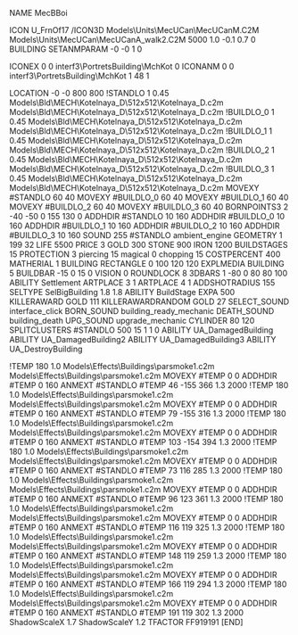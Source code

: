 NAME MecBBoi

ICON U_FrnOf17
/ICON3D Models\Units\MecUCan\MecUCanM.C2M Models\Units\MecUCan\MecUCanA_walk2.C2M 5000 1.0 -0.1 0.7 0 
BUILDING
SETANMPARAM -0 -0 1 0

ICONEX 0 0 interf3\PortretsBuilding\MchKot 0
ICONANM 0 0 interf3\PortretsBuilding\MchKot 1 48 1

LOCATION -0 -0 800 800
!STANDLO      1 0.45 Models\Bld\MECH\Kotelnaya_D\512x512\Kotelnaya_D.c2m Models\Bld\MECH\Kotelnaya_D\512x512\Kotelnaya_D.c2m
!BUILDLO_0    1 0.45 Models\Bld\MECH\Kotelnaya_D\512x512\Kotelnaya_D.c2m Models\Bld\MECH\Kotelnaya_D\512x512\Kotelnaya_D.c2m
!BUILDLO_1    1 0.45 Models\Bld\MECH\Kotelnaya_D\512x512\Kotelnaya_D.c2m Models\Bld\MECH\Kotelnaya_D\512x512\Kotelnaya_D.c2m
!BUILDLO_2    1 0.45 Models\Bld\MECH\Kotelnaya_D\512x512\Kotelnaya_D.c2m Models\Bld\MECH\Kotelnaya_D\512x512\Kotelnaya_D.c2m
!BUILDLO_3    1 0.45 Models\Bld\MECH\Kotelnaya_D\512x512\Kotelnaya_D.c2m Models\Bld\MECH\Kotelnaya_D\512x512\Kotelnaya_D.c2m
MOVEXY #STANDLO   60 40
MOVEXY #BUILDLO_0 60 40
MOVEXY #BUILDLO_1 60 40
MOVEXY #BUILDLO_2 60 40
MOVEXY #BUILDLO_3 60 40
BORNPOINTS3 2 -40 -50  0 155 130 0
ADDHDIR #STANDLO 10 160
ADDHDIR #BUILDLO_0 10 160
ADDHDIR #BUILDLO_1 10 160
ADDHDIR #BUILDLO_2 10 160
ADDHDIR #BUILDLO_3 10 160
SOUND 255 #STANDLO ambient_engine
GEOMETRY 1 199 32
LIFE     5500
PRICE 3 GOLD 300 STONE 900 IRON 1200
BUILDSTAGES 15
PROTECTION 3 piercing 15 magical 0 chopping 15
COSTPERCENT 400
MATHERIAL 1 BUILDING
RECTANGLE    0 100 120 120
EXPLMEDIA BUILDING 5
BUILDBAR -15 0 15 0
VISION 0
ROUNDLOCK 8
3DBARS 1 -80 0 80 80 100
ABILITY Settlement
ARTPLACE 3 1
ARTPLACE 4 1
ADDSHOTRADIUS 155
SELTYPE SelBigBuilding 1.8 1.8
ABILITY BuildStage
EXPA 500
KILLERAWARD             GOLD 111
KILLERAWARDRANDOM       GOLD 27
SELECT_SOUND interface_click
BORN_SOUND building_ready_mechanic
DEATH_SOUND building_death
UPG_SOUND upgrade_mechanic
CYLINDER 80 120
SPLITCLUSTERS #STANDLO 500 15 1 1 0
ABILITY UA_DamagedBuilding
ABILITY UA_DamagedBuilding2
ABILITY UA_DamagedBuilding3
ABILITY UA_DestroyBuilding

!TEMP 180 1.0 Models\Effects\Buildings\parsmoke1.c2m Models\Effects\Buildings\parsmoke1.c2m
MOVEXY  #TEMP 0 0
ADDHDIR #TEMP 0 160
ANMEXT #STANDLO #TEMP 46 -155 366 1.3 2000
!TEMP 180 1.0 Models\Effects\Buildings\parsmoke1.c2m Models\Effects\Buildings\parsmoke1.c2m
MOVEXY  #TEMP 0 0
ADDHDIR #TEMP 0 160
ANMEXT #STANDLO #TEMP 79 -155 316 1.3 2000
!TEMP 180 1.0 Models\Effects\Buildings\parsmoke1.c2m Models\Effects\Buildings\parsmoke1.c2m
MOVEXY  #TEMP 0 0
ADDHDIR #TEMP 0 160
ANMEXT #STANDLO #TEMP 103 -154 394 1.3 2000
!TEMP 180 1.0 Models\Effects\Buildings\parsmoke1.c2m Models\Effects\Buildings\parsmoke1.c2m
MOVEXY  #TEMP 0 0
ADDHDIR #TEMP 0 160
ANMEXT #STANDLO #TEMP 73 116 285 1.3 2000
!TEMP 180 1.0 Models\Effects\Buildings\parsmoke1.c2m Models\Effects\Buildings\parsmoke1.c2m
MOVEXY  #TEMP 0 0
ADDHDIR #TEMP 0 160
ANMEXT #STANDLO #TEMP 96 123 361 1.3 2000
!TEMP 180 1.0 Models\Effects\Buildings\parsmoke1.c2m Models\Effects\Buildings\parsmoke1.c2m
MOVEXY  #TEMP 0 0
ADDHDIR #TEMP 0 160
ANMEXT #STANDLO #TEMP 116 119 325 1.3 2000
!TEMP 180 1.0 Models\Effects\Buildings\parsmoke1.c2m Models\Effects\Buildings\parsmoke1.c2m
MOVEXY  #TEMP 0 0
ADDHDIR #TEMP 0 160
ANMEXT #STANDLO #TEMP 148 119 259 1.3 2000
!TEMP 180 1.0 Models\Effects\Buildings\parsmoke1.c2m Models\Effects\Buildings\parsmoke1.c2m
MOVEXY  #TEMP 0 0
ADDHDIR #TEMP 0 160
ANMEXT #STANDLO #TEMP 166 119 294 1.3 2000
!TEMP 180 1.0 Models\Effects\Buildings\parsmoke1.c2m Models\Effects\Buildings\parsmoke1.c2m
MOVEXY  #TEMP 0 0
ADDHDIR #TEMP 0 160
ANMEXT #STANDLO #TEMP 191 119 302 1.3 2000
ShadowScaleX 1.7
ShadowScaleY 1.2
TFACTOR FF919191
[END]
